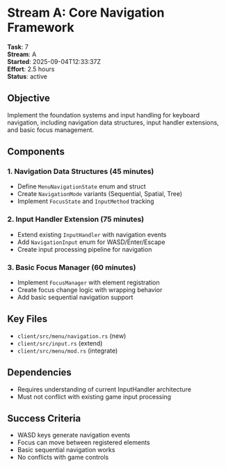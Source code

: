# Stream A: Core Navigation Framework

**Task**: 7  
**Stream**: A  
**Started**: 2025-09-04T12:33:37Z  
**Effort**: 2.5 hours  
**Status**: active  

## Objective
Implement the foundation systems and input handling for keyboard navigation, including navigation data structures, input handler extensions, and basic focus management.

## Components

### 1. Navigation Data Structures (45 minutes)
- Define `MenuNavigationState` enum and struct
- Create `NavigationMode` variants (Sequential, Spatial, Tree)
- Implement `FocusState` and `InputMethod` tracking

### 2. Input Handler Extension (75 minutes)
- Extend existing `InputHandler` with navigation events
- Add `NavigationInput` enum for WASD/Enter/Escape
- Create input processing pipeline for navigation

### 3. Basic Focus Manager (60 minutes)
- Implement `FocusManager` with element registration
- Create focus change logic with wrapping behavior
- Add basic sequential navigation support

## Key Files
- `client/src/menu/navigation.rs` (new)
- `client/src/input.rs` (extend)
- `client/src/menu/mod.rs` (integrate)

## Dependencies
- Requires understanding of current InputHandler architecture
- Must not conflict with existing game input processing

## Success Criteria
- WASD keys generate navigation events
- Focus can move between registered elements
- Basic sequential navigation works
- No conflicts with game controls